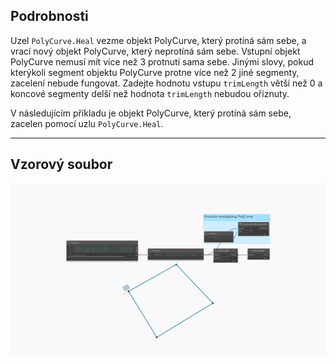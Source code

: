 ## Podrobnosti
Uzel `PolyCurve.Heal` vezme objekt PolyCurve, který protíná sám sebe, a vrací nový objekt PolyCurve, který neprotíná sám sebe. Vstupní objekt PolyCurve nemusí mít více než 3 protnutí sama sebe. Jinými slovy, pokud kterýkoli segment objektu PolyCurve protne více než 2 jiné segmenty, zacelení nebude fungovat. Zadejte hodnotu vstupu `trimLength` větší než 0 a koncové segmenty delší než hodnota `trimLength` nebudou oříznuty.

V následujícím příkladu je objekt PolyCurve, který protíná sám sebe, zacelen pomocí uzlu `PolyCurve.Heal`.
___
## Vzorový soubor

![PolyCurve.Heal](./Autodesk.DesignScript.Geometry.PolyCurve.Heal_img.jpg)

